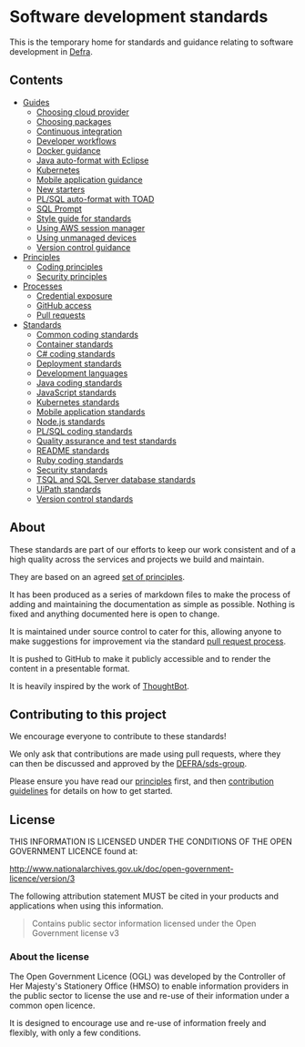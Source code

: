 # Software development standards

This is the temporary home for standards and guidance relating to software development in [Defra](https://www.gov.uk/government/organisations/department-for-environment-food-rural-affairs).

## Contents

- [Guides](/guides)
  - [Choosing cloud provider](/guides/choosing_cloud_provider.md)
  - [Choosing packages](/guides/choosing_packages.md)
  - [Continuous integration](/guides/continuous_integration.md)
  - [Developer workflows](/guides/developer_workflows.md)
  - [Docker guidance](/guides/docker_guidance.md)
  - [Java auto-format with Eclipse](/guides/java_auto_format_eclipse.md)
  - [Kubernetes](/guides/kubernetes.md)
  - [Mobile application guidance](/guides/mobile_app_guidance.md)
  - [New starters](/guides/new_starters.md)
  - [PL/SQL auto-format with TOAD](/guides/plsql_auto_format_toad.md)
  - [SQL Prompt](/guides/version_control_guidance.md)
  - [Style guide for standards](/guides/style_guide_for_standards.md)
  - [Using AWS session manager](/guides/aws_session_manager.md)
  - [Using unmanaged devices](/guides/unmanaged_devices.md)
  - [Version control guidance](/guides/version_control_guidance.md)
- [Principles](/principles)
  - [Coding principles](/principles/coding_principles.md)
  - [Security principles](/principles/security_principles.md)
- [Processes](/processes)
  - [Credential exposure](/processes/credential_exposure.md)
  - [GitHub access](/processes/github_access.md)
  - [Pull requests](/processes/pull_requests.md)
- [Standards](/standards)
  - [Common coding standards](/standards/common_coding_standards.md)
  - [Container standards](/standards/container_standards.md)
  - [C# coding standards](/standards/csharp_coding_standards.md)
  - [Deployment standards](/standards/deployment_standards.md)
  - [Development languages](/standards/development_language_standards.md)
  - [Java coding standards](/standards/java_coding_standards.md)
  - [JavaScript standards](/standards/javascript_standards.md)
  - [Kubernetes standards](/standards/kubernetes_standards.md)
  - [Mobile application standards](/standards/mobile_app_standards.md)
  - [Node.js standards](/standards/node_standards.md)
  - [PL/SQL coding standards](/standards/plsql_coding_standards.md)
  - [Quality assurance and test standards](/standards/quality_assurance_standards.md)
  - [README standards](/standards/readme_standards.md)
  - [Ruby coding standards](/standards/ruby_coding_standards.md)
  - [Security standards](/standards/security_standards.md)
  - [TSQL and SQL Server database standards](/standards/tsql_and_sqldb_standards.md)
  - [UiPath standards](/standards/uipath_standards.md)
  - [Version control standards](/standards/version_control_standards.md)

## About

These standards are part of our efforts to keep our work consistent and of a high quality across the services and projects we build and maintain.

They are based on an agreed [set of principles](/principles/README.md).

It has been produced as a series of markdown files to make the process of adding and maintaining the documentation as simple as possible. Nothing is fixed and anything documented here is open to change.

It is maintained under source control to cater for this, allowing anyone to make suggestions for improvement via the standard [pull request process](https://help.github.com/articles/using-pull-requests/).

It is pushed to GitHub to make it publicly accessible and to render the content in a presentable format.

It is heavily inspired by the work of [ThoughtBot](https://github.com/thoughtbot/guides).

## Contributing to this project

We encourage everyone to contribute to these standards!

We only ask that contributions are made using pull requests, where they can then be discussed and approved by the [DEFRA/sds-group](https://github.com/orgs/DEFRA/teams/sds-group).

Please ensure you have read our [principles](/principles/README.md) first, and then [contribution guidelines](/CONTRIBUTING.md) for details on how to get started.

## License

THIS INFORMATION IS LICENSED UNDER THE CONDITIONS OF THE OPEN GOVERNMENT LICENCE found at:

<http://www.nationalarchives.gov.uk/doc/open-government-licence/version/3>

The following attribution statement MUST be cited in your products and applications when using this information.

>Contains public sector information licensed under the Open Government license v3

### About the license

The Open Government Licence (OGL) was developed by the Controller of Her Majesty's Stationery Office (HMSO) to enable information providers in the public sector to license the use and re-use of their information under a common open licence.

It is designed to encourage use and re-use of information freely and flexibly, with only a few conditions.
